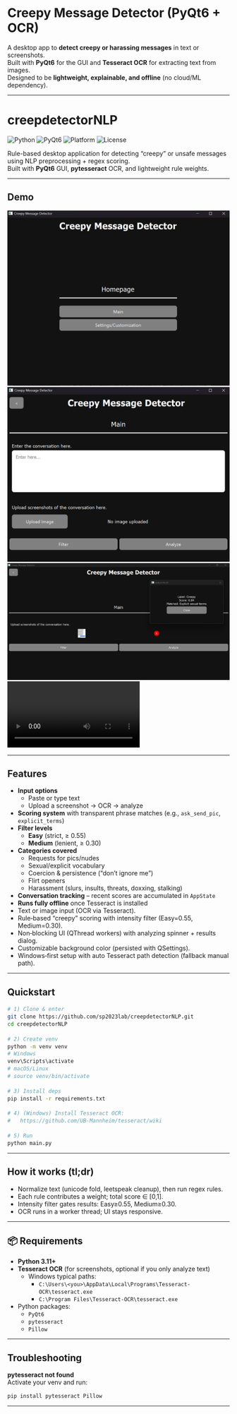 # Creepy Message Detector (PyQt6 + OCR)

A desktop app to **detect creepy or harassing messages** in text or screenshots.  
Built with **PyQt6** for the GUI and **Tesseract OCR** for extracting text from images.  
Designed to be **lightweight, explainable, and offline** (no cloud/ML dependency).

---

# creepdetectorNLP

![Python](https://img.shields.io/badge/python-3.11+-blue)
![PyQt6](https://img.shields.io/badge/GUI-PyQt6-brightgreen)
![Platform](https://img.shields.io/badge/platform-Windows%2010%2B-lightgrey)
![License](https://img.shields.io/badge/license-MIT-informational)

Rule-based desktop application for detecting “creepy” or unsafe messages using NLP preprocessing + regex scoring.  
Built with **PyQt6** GUI, **pytesseract** OCR, and lightweight rule weights.

---

## Demo

![Homepage](docs/images/home.png)
![Main View](docs/images/main.png)
![Result Popup](docs/images/result.png)
![Working Video](docs/images/demo.mp4)

<!-- Optional -->
<!-- ![Demo](docs/creepdetector-demo.gif) -->

---

## Features

- **Input options**
  - Paste or type text
  - Upload a screenshot → OCR → analyze
- **Scoring system** with transparent phrase matches (e.g., `ask_send_pic`, `explicit_terms`)
- **Filter levels**
  - **Easy** (strict, ≥ 0.55)
  - **Medium** (lenient, ≥ 0.30)
- **Categories covered**
  - Requests for pics/nudes  
  - Sexual/explicit vocabulary  
  - Coercion & persistence (“don’t ignore me”)  
  - Flirt openers  
  - Harassment (slurs, insults, threats, doxxing, stalking)  
- **Conversation tracking** – recent scores are accumulated in `AppState`  
- **Runs fully offline** once Tesseract is installed  
- Text or image input (OCR via Tesseract).
- Rule‑based “creepy” scoring with intensity filter (Easy=0.55, Medium=0.30).
- Non‑blocking UI (QThread workers) with analyzing spinner + results dialog.
- Customizable background color (persisted with QSettings).
- Windows‑first setup with auto Tesseract path detection (fallback manual path).

---

## Quickstart

```bash
# 1) Clone & enter
git clone https://github.com/sp2023lab/creepdetectorNLP.git
cd creepdetectorNLP

# 2) Create venv
python -m venv venv
# Windows
venv\Scripts\activate
# macOS/Linux
# source venv/bin/activate

# 3) Install deps
pip install -r requirements.txt

# 4) (Windows) Install Tesseract OCR:
#   https://github.com/UB-Mannheim/tesseract/wiki

# 5) Run
python main.py
```

---

## How it works (tl;dr)
- Normalize text (unicode fold, leetspeak cleanup), then run regex rules.
- Each rule contributes a weight; total score ∈ [0,1].
- Intensity filter gates results: Easy≥0.55, Medium≥0.30.
- OCR runs in a worker thread; UI stays responsive.

---

## 📦 Requirements

- **Python 3.11+**
- **Tesseract OCR** (for screenshots, optional if you only analyze text)  
  - Windows typical paths:  
    - `C:\Users\<you>\AppData\Local\Programs\Tesseract-OCR\tesseract.exe`  
    - `C:\Program Files\Tesseract-OCR\tesseract.exe`
- Python packages:
  - `PyQt6`
  - `pytesseract`
  - `Pillow`

---

## Troubleshooting
**pytesseract not found**  
Activate your venv and run:
```bash
pip install pytesseract Pillow
```

---